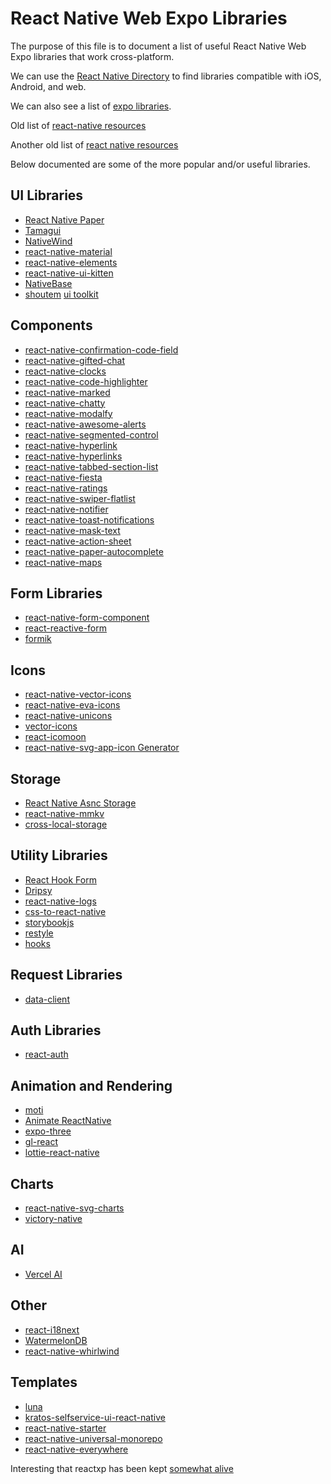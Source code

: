 # React Native Web Expo Libraries

The purpose of this file is to document a list of useful React Native Web Expo libraries that work cross-platform.

We can use the [React Native Directory](https://reactnative.directory/?android=true&ios=true&web=true) to find libraries compatible with iOS, Android, and web.

We can also see a list of [expo libraries](https://docs.expo.dev/versions/latest/).

Old list of [react-native resources](https://github.com/jondot/awesome-react-native)

Another old list of [react native resources](https://github.com/madhavanmalolan/awesome-reactnative-ui)

Below documented are some of the more popular and/or useful libraries.

## UI Libraries

- [React Native Paper](https://github.com/callstack/react-native-paper)
- [Tamagui](https://github.com/tamagui/tamagui)
- [NativeWind](https://github.com/marklawlor/nativewind)
- [react-native-material](https://github.com/yamankatby/react-native-material)
- [react-native-elements](https://github.com/react-native-elements/react-native-elements)
- [react-native-ui-kitten](https://github.com/akveo/react-native-ui-kitten)
- [NativeBase](https://github.com/GeekyAnts/NativeBase)
- [shoutem](https://github.com/shoutem/ui) [ui toolkit](https://shoutem.github.io/docs/ui-toolkit/introduction)


## Components

- [react-native-confirmation-code-field](https://github.com/retyui/react-native-confirmation-code-field)
- [react-native-gifted-chat](https://github.com/FaridSafi/react-native-gifted-chat)
- [react-native-clocks](https://github.com/mateoguzmana/react-native-clocks)
- [react-native-code-highlighter](https://github.com/gmsgowtham/react-native-code-highlighter)
- [react-native-marked](https://github.com/gmsgowtham/react-native-marked)
- [react-native-chatty](https://github.com/MuhammedKpln/react-native-chatty)
- [react-native-modalfy](https://github.com/colorfy-software/react-native-modalfy)
- [react-native-awesome-alerts](https://github.com/rishabhbhatia/react-native-awesome-alerts)
- [react-native-segmented-control](https://github.com/Karthik-B-06/react-native-segmented-control)
- [react-native-hyperlink](https://github.com/obipawan/react-native-hyperlink)
- [react-native-hyperlinks](https://github.com/andresribeiro/react-native-hyperlinks)
- [react-native-tabbed-section-list](https://github.com/okanfidan/react-native-tabbed-section-list)
- [react-native-fiesta](https://github.com/mateoguzmana/react-native-fiesta)
- [react-native-ratings](https://github.com/Monte9/react-native-ratings)
- [react-native-swiper-flatlist](https://github.com/gusgard/react-native-swiper-flatlist)
- [react-native-notifier](https://github.com/seniv/react-native-notifier)
- [react-native-toast-notifications](https://github.com/arnnis/react-native-toast-notifications)
- [react-native-mask-text](https://github.com/akinncar/react-native-mask-text)
- [react-native-action-sheet](https://github.com/expo/react-native-action-sheet)
- [react-native-paper-autocomplete](https://github.com/web-ridge/react-native-paper-autocomplete)
- [react-native-maps](https://github.com/react-native-maps/react-native-maps)

## Form Libraries

- [react-native-form-component](https://github.com/klazbaba/react-native-form-component)
- [react-reactive-form](https://github.com/bietkul/react-reactive-form)
- [formik](https://github.com/jaredpalmer/formik)

## Icons

- [react-native-vector-icons](https://github.com/oblador/react-native-vector-icons)
- [react-native-eva-icons](https://github.com/akveo/react-native-eva-icons)
- [react-native-unicons](https://github.com/Iconscout/react-native-unicons)
- [vector-icons](https://github.com/expo/vector-icons)
- [react-icomoon](https://github.com/aykutkardas/react-icomoon)
- [react-native-svg-app-icon Generator](https://github.com/aeirola/react-native-svg-app-icon)

## Storage

- [React Native Asnc Storage](https://react-native-async-storage.github.io/async-storage/)
- [react-native-mmkv](https://github.com/mrousavy/react-native-mmkv)
- [cross-local-storage](https://github.com/apperside/cross-local-storage)

## Utility Libraries

- [React Hook Form](https://github.com/react-hook-form/react-hook-form)
- [Dripsy](https://github.com/nandorojo/dripsy)
- [react-native-logs](https://github.com/onubo/react-native-logs)
- [css-to-react-native](https://github.com/styled-components/css-to-react-native)
- [storybookjs](https://github.com/storybookjs/react-native)
- [restyle](https://github.com/Shopify/restyle)
- [hooks](https://github.com/react-native-community/hooks)

## Request Libraries

- [data-client](https://github.com/reactive/data-client)

## Auth Libraries

- [react-auth](https://github.com/Forward-Software/react-auth)

## Animation and Rendering

- [moti](https://github.com/nandorojo/moti)
- [Animate ReactNative](https://github.com/animate-react-native)
- [expo-three](https://github.com/expo/expo-three/issues)
- [gl-react](https://github.com/gre/gl-react)
- [lottie-react-native](https://github.com/lottie-react-native/lottie-react-native)

## Charts

- [react-native-svg-charts](https://github.com/JesperLekland/react-native-svg-charts)
- [victory-native](https://github.com/FormidableLabs/victory/tree/main/packages/victory-native)

## AI

- [Vercel AI](https://github.com/bidah/react-native-vercel-ai)

## Other

- [react-i18next](https://github.com/i18next/react-i18next)
- [WatermelonDB](https://github.com/Nozbe/WatermelonDB)
- [react-native-whirlwind](https://github.com/arabold/react-native-whirlwind)

## Templates

- [luna](https://github.com/LunatiqueCoder/luna)
- [kratos-selfservice-ui-react-native](https://github.com/ory/kratos-selfservice-ui-react-native)
- [react-native-starter](https://github.com/flatlogic/react-native-starter)
- [react-native-universal-monorepo](https://github.com/mmazzarolo/react-native-universal-monorepo)
- [react-native-everywhere](https://github.com/sarthakpranesh/react-native-everywhere)


Interesting that reactxp has been kept [somewhat alive](https://github.com/chaldal/reactxp)


